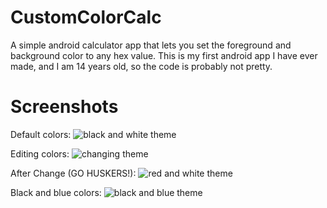 # CustomColorCalc
A simple android calculator app that lets you set the foreground and background color to any hex value.
This is my first android app I have ever made, and I am 14 years old, so the code is probably not pretty.

# Screenshots

Default colors:
![black and white theme](https://raw.githubusercontent.com/Huskymuffin/CustomColorCalc/master/screenshots/blackwhite.png)

Editing colors:
![changing theme](https://raw.githubusercontent.com/Huskymuffin/CustomColorCalc/master/screenshots/changecolorhex.png)

After Change (GO HUSKERS!):
![red and white theme](https://raw.githubusercontent.com/Huskymuffin/CustomColorCalc/master/screenshots/redwhite.png)

Black and blue colors:
![black and blue theme](https://raw.githubusercontent.com/Huskymuffin/CustomColorCalc/master/screenshots/blackblue.png)

